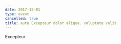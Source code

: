 ```yaml
---
date: 2017-12-01
type: event
cancelled: true
title: aute Excepteur dolor aliqua. voluptate velit
---
```

Excepteur